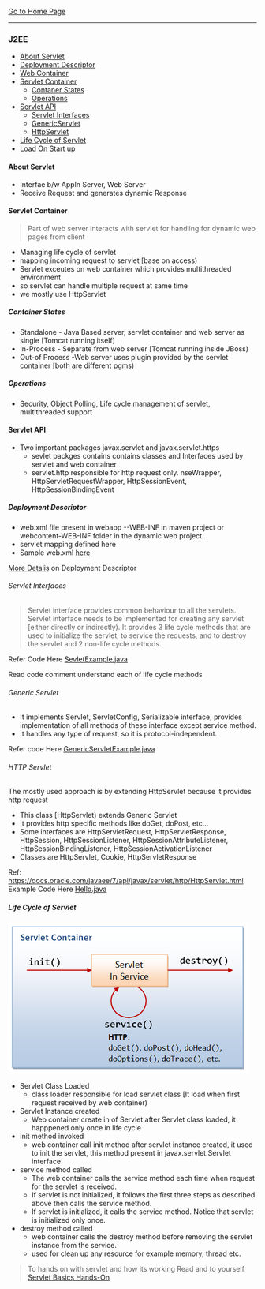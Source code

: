 [Go to Home Page](/training)

***

### J2EE
* [About Servlet](2-j2ee-servlet.md#about-servlet)
* [Deployment Descriptor](2-j2ee-servlet.md#deployment-descriptor)
* [Web Container](2-j2ee-servlet.md#servlet-container)
* [Servlet Container](2-j2ee-servlet.md#servlet-container)
  * [Contaner States](2-j2ee-servlet.md#contaner-states)
  * [Operations](2-j2ee-servlet.md#operations)
* [Servlet API](2-j2ee-servlet.md#servlet-api)
  * [Servlet Interfaces](2-j2ee-servlet.md#servlet-interfaces)
  * [GenericServlet](2-j2ee-servlet.md#generic-servlet)
  * [HttpServlet](2-j2ee-servlet.md#http-servlet)
* [Life Cycle of Servlet](2-j2ee-servlet.md#life-cycle-of-servlet)
* [Load On Start up]()

#### About Servlet
* Interfae b/w Appln Server, Web Server
* Receive Request and generates dynamic Response

#### Servlet Container
  > Part of web server interacts with servlet for handling for dynamic web pages from client

  * Managing life cycle of servlet
  * mapping incoming request to servlet [base on access)
  * Servlet exceutes on web container which provides multithreaded environment
  * so servlet can handle multiple request at same time
  * we mostly use HttpServlet

##### Container States
* Standalone - Java Based server, servlet container and web server as single [Tomcat running itself)
* In-Process - Separate from web server [Tomcat running inside JBoss)
* Out-of Process -Web server uses plugin provided by the servlet container [both are different pgms)

##### Operations
* Security, Object Polling, Life cycle management of servlet, multithreaded support

#### Servlet API
* Two important packages javax.servlet and javax.servlet.https
  * sevlet packges contains contains classes and Interfaces used by servlet and web container
  * servlet.http responsible for http request only.
nseWrapper, HttpServletRequestWrapper, HttpSessionEvent, HttpSessionBindingEvent


##### Deployment Descriptor
* web.xml file present in webapp --WEB-INF in maven project  or webcontent-WEB-INF folder in the dynamic web project.
* servlet mapping defined here
* Sample web.xml [ here](/J2EE/hands-on/1-servlet-jsp/WebContent/WEB-INF/web.xml)

[More Detalis](J2EE/docs/web-xml-explained.md) on Deployment Descriptor

###### Servlet Interfaces
> Servlet interface provides common behaviour to all the servlets.
Servlet interface needs to be implemented for creating any servlet [either directly or indirectly). It provides 3 life cycle methods that are used to initialize the servlet, to service the requests, and to destroy the servlet and 2 non-life cycle methods.

Refer Code Here [SevletExample.java](/J2EE/hands-on/1-servlet-jsp/src/com/training/servlet/SevletExample.java)

Read code comment understand each of life cycle methods

###### Generic Servlet
* It implements Servlet, ServletConfig, Serializable interface, provides implementation of all methods of these interface except service method.
* It handles any type of request, so it is protocol-independent.

Refer code Here [GenericServletExample.java](/J2EE/hands-on/1-servlet-jsp/src/com/training/servlet/GenericServletExample.java)


###### HTTP Servlet
The mostly used approach is by extending HttpServlet because it provides http request
* This class [HttpServlet) extends Generic Servlet
* 	It provides http specific methods like doGet, doPost, etc...
* Some interfaces are HttpServletRequest, HttpServletResponse, HttpSession, HttpSessionListener, HttpSessionAttributeListener, HttpSessionBindingListener, HttpSessionActivationListener
* Classes are HttpServlet, Cookie, HttpServletResponse

Ref: https://docs.oracle.com/javaee/7/api/javax/servlet/http/HttpServlet.html
Example Code Here [Hello.java](/J2EE/hands-on/1-servlet-jsp/src/com/training/servlet/Hello.java)

##### Life Cycle of Servlet
![Servlet Life cycle](images/Servlet_LifeCycle.png)
* Servlet Class Loaded
  * class loader responsible for load servlet class [It load when first request received by web container)
* Servlet Instance created
  * Web container create in of Servlet after Servlet class loaded, it happpened only once in life cycle
* init method invoked
  * web container call init method after servlet instance created, it used to init the servlet, this method present in javax.servlet.Servlet interface
* service method called
  * The web container calls the service method each time when request for the servlet is received.
  * If servlet is not initialized, it follows the first three steps as described above then calls the service method.
  * If servlet is initialized, it calls the service method. Notice that servlet is initialized only once.
* destroy method called
  * web container calls the destroy method before removing the servlet instance from the service.
  * used for clean up any resource for example memory, thread etc.

> To hands on with servlet and how its working Read and to yourself [Servlet Basics Hands-On](/J2EE/docs/3-j2ee-servlet-handson.md)
